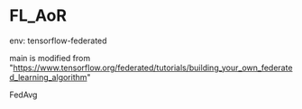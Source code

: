 # FL_AoR

env: tensorflow-federated 

main is modified from "https://www.tensorflow.org/federated/tutorials/building_your_own_federated_learning_algorithm"

FedAvg 